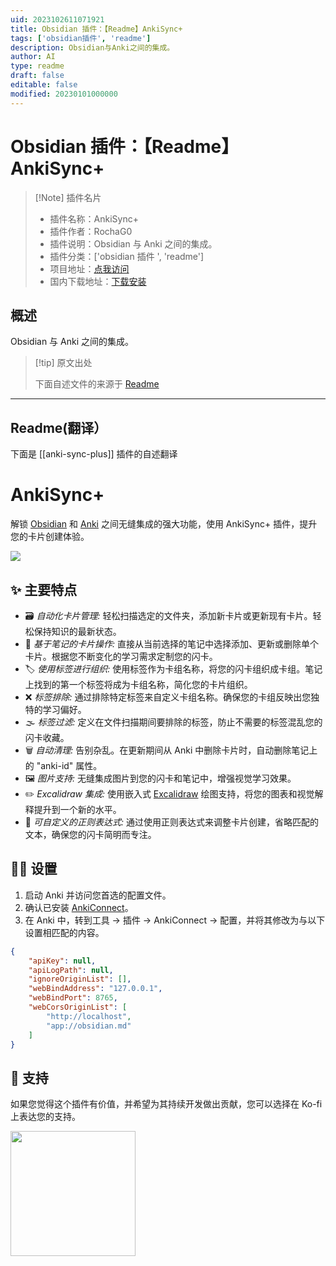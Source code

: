 ```yaml
---
uid: 2023102611071921
title: Obsidian 插件：【Readme】AnkiSync+
tags: ['obsidian插件', 'readme']
description: Obsidian与Anki之间的集成。
author: AI
type: readme
draft: false
editable: false
modified: 20230101000000
---
```


# Obsidian 插件：【Readme】AnkiSync+

> [!Note] 插件名片
> - 插件名称：AnkiSync+
> - 插件作者：RochaG0
> - 插件说明：Obsidian 与 Anki 之间的集成。
> - 插件分类：['obsidian 插件 ', 'readme']
> - 项目地址：[点我访问](https://github.com/RochaG07/anki-sync-plus)
> - 国内下载地址：[下载安装](https://pkmer.cn/products/plugin/pluginMarket/?anki-sync-plus)

## 概述

Obsidian 与 Anki 之间的集成。

> [!tip] 原文出处
>
>下面自述文件的来源于 [Readme](https://ghproxy.net/https://raw.githubusercontent.com/RochaG07/anki-sync-plus/master/README.md)

---

## Readme(翻译）

下面是 [[anki-sync-plus]] 插件的自述翻译

# AnkiSync+

解锁 [Obsidian](https://obsidian.md/) 和 [Anki](https://apps.ankiweb.net/) 之间无缝集成的强大功能，使用 AnkiSync+ 插件，提升您的卡片创建体验。

![](https://github.com/RochaG07/anki-sync-plus/blob/master/media/demo.gif)

## ✨ 主要特点

- 🗃️ *自动化卡片管理:* 轻松扫描选定的文件夹，添加新卡片或更新现有卡片。轻松保持知识的最新状态。
- 📃 *基于笔记的卡片操作:* 直接从当前选择的笔记中选择添加、更新或删除单个卡片。根据您不断变化的学习需求定制您的闪卡。
- 🏷️ *使用标签进行组织:* 使用标签作为卡组名称，将您的闪卡组织成卡组。笔记上找到的第一个标签将成为卡组名称，简化您的卡片组织。
- ❌ *标签排除:* 通过排除特定标签来自定义卡组名称。确保您的卡组反映出您独特的学习偏好。
- 🌫️ *标签过滤:* 定义在文件扫描期间要排除的标签，防止不需要的标签混乱您的闪卡收藏。
- 🗑️ *自动清理:* 告别杂乱。在更新期间从 Anki 中删除卡片时，自动删除笔记上的 "anki-id" 属性。
- 🖼️ *图片支持:* 无缝集成图片到您的闪卡和笔记中，增强视觉学习效果。
- ✏️ *Excalidraw 集成:* 使用嵌入式 [Excalidraw](https://github.com/zsviczian/obsidian-excalidraw-plugin) 绘图支持，将您的图表和视觉解释提升到一个新的水平。
- 🔡 *可自定义的正则表达式:* 通过使用正则表达式来调整卡片创建，省略匹配的文本，确保您的闪卡简明而专注。

## 👨‍🔧 设置

1. 启动 Anki 并访问您首选的配置文件。
2. 确认已安装 [AnkiConnect](https://ankiweb.net/shared/info/2055492159)。
3. 在 Anki 中，转到工具 -> 插件 -> AnkiConnect -> 配置，并将其修改为与以下设置相匹配的内容。

```json
{
    "apiKey": null,
    "apiLogPath": null,
    "ignoreOriginList": [],
    "webBindAddress": "127.0.0.1",
    "webBindPort": 8765,
    "webCorsOriginList": [
        "http://localhost",
        "app://obsidian.md"
    ]
}
```

## 💖 支持

如果您觉得这个插件有价值，并希望为其持续开发做出贡献，您可以选择在 Ko-fi 上表达您的支持。

[<img style="float:left" src="https://user-images.githubusercontent.com/14358394/115450238-f39e8100-a21b-11eb-89d0-fa4b82cdbce8.png" width="200">](https://ko-fi.com/rochag07)
